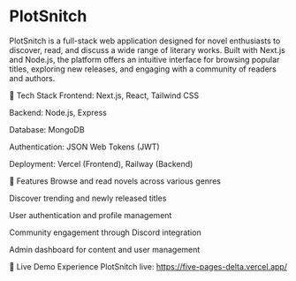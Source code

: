 # PlotSnitch

PlotSnitch is a full-stack web application designed for novel enthusiasts to discover, read, and discuss a wide range of literary works. Built with Next.js and Node.js, the platform offers an intuitive interface for browsing popular titles, exploring new releases, and engaging with a community of readers and authors.

🔧 Tech Stack
Frontend: Next.js, React, Tailwind CSS

Backend: Node.js, Express

Database: MongoDB

Authentication: JSON Web Tokens (JWT)

Deployment: Vercel (Frontend), Railway (Backend)

🌟 Features
Browse and read novels across various genres

Discover trending and newly released titles

User authentication and profile management

Community engagement through Discord integration

Admin dashboard for content and user management

🚀 Live Demo
Experience PlotSnitch live: https://five-pages-delta.vercel.app/

